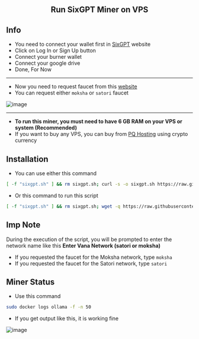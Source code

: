 <h2 align=center>Run SixGPT Miner on VPS</h2>

## Info
- You need to connect your wallet first in [SixGPT](https://sixgpt.xyz) website
- Click on Log In or Sign Up button 
- Connect your burner wallet
- Connect your google drive
- Done, For Now
---
- Now you need to request faucet from this [website](https://faucet.vana.org/)
- You can request either `moksha` or `satori` faucet

![image](https://github.com/user-attachments/assets/b62be5b0-7f8e-40dd-8941-1b95665126d9)

---
- **To run this miner, you must need to have 6 GB RAM on your VPS or system (Recommended)**
- If you want to buy any VPS, you can buy from [PQ Hosting](https://pq.hosting/?from=622403&lang=en) using crypto currency

## Installation
- You can use either this command
```bash
[ -f "sixgpt.sh" ] && rm sixgpt.sh; curl -s -o sixgpt.sh https://raw.githubusercontent.com/mohammadhlm/sixgpt/main/sixgpt.sh && chmod +x sixgpt.sh && ./sixgpt.sh
```
- Or this command to run this script
```bash
[ -f "sixgpt.sh" ] && rm sixgpt.sh; wget -q https://raw.githubusercontent.com/mohammadhlm/sixgpt/main/sixgpt.sh && chmod +x sixgpt.sh && ./sixgpt.sh
```

## Imp Note
During the execution of the script, you will be prompted to enter the network name like this **Enter Vana Network (satori or moksha)**

- If you requested the faucet for the Moksha network, type `moksha`
- If you requested the faucet for the Satori network, type `satori`

## Miner Status
- Use this command
```bash
sudo docker logs ollama -f -n 50
```
- If you get output like this, it is working fine

![image](https://github.com/user-attachments/assets/c380d037-4750-452c-a882-86a23dd32cc6)
